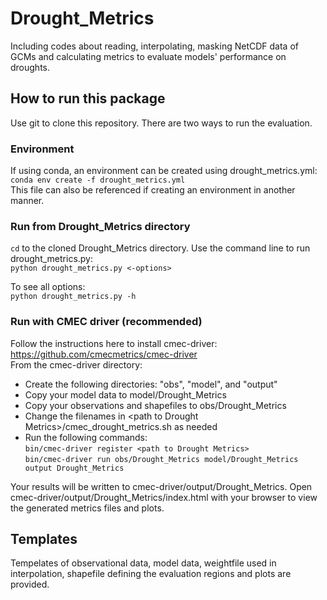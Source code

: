 # Drought_Metrics
Including codes about reading, interpolating, masking NetCDF data of GCMs and calculating metrics to evaluate models' performance on droughts.

## How to run this package
Use git to clone this repository. There are two ways to run the evaluation.

### Environment
If using conda, an environment can be created using drought_metrics.yml:  
`conda env create -f drought_metrics.yml`  
This file can also be referenced if creating an environment in another manner.

### Run from Drought_Metrics directory
`cd` to the cloned Drought_Metrics directory. Use the command line to run drought_metrics.py:  
`python drought_metrics.py <-options>`  

To see all options:  
`python drought_metrics.py -h`  

### Run with CMEC driver (recommended)
Follow the instructions here to install cmec-driver: https://github.com/cmecmetrics/cmec-driver  
From the cmec-driver directory:  
- Create the following directories: "obs", "model", and "output"
- Copy your model data to model/Drought_Metrics
- Copy your observations and shapefiles to obs/Drought_Metrics
- Change the filenames in \<path to Drought Metrics\>/cmec_drought_metrics.sh as needed
- Run the following commands:  
`bin/cmec-driver register <path to Drought Metrics>`  
`bin/cmec-driver run obs/Drought_Metrics model/Drought_Metrics output Drought_Metrics` 

Your results will be written to cmec-driver/output/Drought_Metrics. Open cmec-driver/output/Drought_Metrics/index.html with your browser to view the generated metrics files and plots.

## Templates
Tempelates of observational data, model data, weightfile used in interpolation, shapefile defining the evaluation regions and plots are provided.
